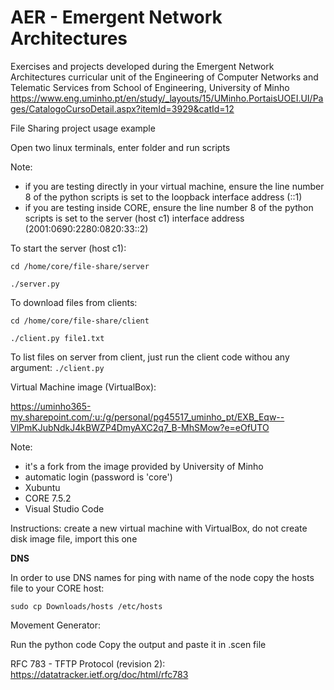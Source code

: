 # AER - Emergent Network Architectures

Exercises and projects developed during the Emergent Network Architectures curricular unit of the Engineering of Computer Networks and Telematic Services from School of Engineering, University of Minho https://www.eng.uminho.pt/en/study/_layouts/15/UMinho.PortaisUOEI.UI/Pages/CatalogoCursoDetail.aspx?itemId=3929&catId=12

File Sharing project usage example 

Open two linux terminals, enter folder and run scripts

Note: 
 * if you are testing directly in your virtual machine, ensure the line number 8 of the python scripts is set to the loopback interface address (::1)
 * if you are testing inside CORE, ensure the line number 8 of the python scripts is set to the server (host c1) interface address (2001:0690:2280:0820:33::2)


To start the server (host c1):

```cd /home/core/file-share/server```

```./server.py```

To download files from clients:

```cd /home/core/file-share/client```

```./client.py file1.txt```

To list files on server from client, just run the client code withou any argument:
```./client.py```

Virtual Machine image (VirtualBox):

https://uminho365-my.sharepoint.com/:u:/g/personal/pg45517_uminho_pt/EXB_Eqw--VlPmKJubNdkJ4kBWZP4DmyAXC2q7_B-MhSMow?e=eOfUTO

Note:
 * it's a fork from the image provided by University of Minho
 * automatic login (password is 'core')
 * Xubuntu
 * CORE 7.5.2
 * Visual Studio Code

Instructions: create a new virtual machine with VirtualBox, do not create disk image file, import this one


**DNS**

In order to use DNS names for ping with name of the node copy the hosts file to your CORE host:

```sudo cp Downloads/hosts /etc/hosts```

Movement Generator:

Run the python code
Copy the output and paste it in .scen file

RFC 783 - TFTP Protocol (revision 2): 
https://datatracker.ietf.org/doc/html/rfc783
